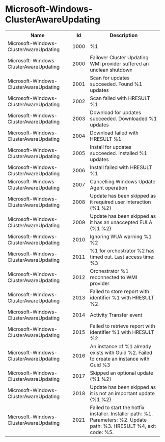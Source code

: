 # Microsoft-Windows-ClusterAwareUpdating

<table>
<colgroup><col/><col/><col/></colgroup>
<tr><th>Name</th><th>Id</th><th>Description</th></tr>
<tr><td>Microsoft-Windows-ClusterAwareUpdating</td><td>1000</td><td>%1</td></tr>
<tr><td>Microsoft-Windows-ClusterAwareUpdating</td><td>2000</td><td>Failover Cluster Updating WMI provider suffered an unclean shutdown</td></tr>
<tr><td>Microsoft-Windows-ClusterAwareUpdating</td><td>2001</td><td>Scan for updates succeeded. Found %1 updates</td></tr>
<tr><td>Microsoft-Windows-ClusterAwareUpdating</td><td>2002</td><td>Scan failed with HRESULT %1</td></tr>
<tr><td>Microsoft-Windows-ClusterAwareUpdating</td><td>2003</td><td>Download for updates succeeded. Downloaded %1 updates</td></tr>
<tr><td>Microsoft-Windows-ClusterAwareUpdating</td><td>2004</td><td>Download failed with HRESULT %1</td></tr>
<tr><td>Microsoft-Windows-ClusterAwareUpdating</td><td>2005</td><td>Install for updates succeeded. Installed %1 updates</td></tr>
<tr><td>Microsoft-Windows-ClusterAwareUpdating</td><td>2006</td><td>Install failed with HRESULT %1</td></tr>
<tr><td>Microsoft-Windows-ClusterAwareUpdating</td><td>2007</td><td>Cancelling Windows Update Agent operation</td></tr>
<tr><td>Microsoft-Windows-ClusterAwareUpdating</td><td>2008</td><td>Update has been skipped as it required user interaction {%1 %2}</td></tr>
<tr><td>Microsoft-Windows-ClusterAwareUpdating</td><td>2009</td><td>Update has been skipped as it has an unaccepted EULA {%1 %2}</td></tr>
<tr><td>Microsoft-Windows-ClusterAwareUpdating</td><td>2010</td><td>Ignoring WUA warning %1 %2</td></tr>
<tr><td>Microsoft-Windows-ClusterAwareUpdating</td><td>2011</td><td>%1 for orchestrator %2 has timed out. Last access time: %3</td></tr>
<tr><td>Microsoft-Windows-ClusterAwareUpdating</td><td>2012</td><td>Orchestrator %1 reconnected to WMI provider</td></tr>
<tr><td>Microsoft-Windows-ClusterAwareUpdating</td><td>2013</td><td>Failed to store report with identifier %1 with HRESULT %2</td></tr>
<tr><td>Microsoft-Windows-ClusterAwareUpdating</td><td>2014</td><td>Activity Transfer event</td></tr>
<tr><td>Microsoft-Windows-ClusterAwareUpdating</td><td>2015</td><td>Failed to retrieve report with identifier %1 with HRESULT %2</td></tr>
<tr><td>Microsoft-Windows-ClusterAwareUpdating</td><td>2016</td><td>An instance of %1 already exists with Guid %2. Failed to create an instance with Guid %3</td></tr>
<tr><td>Microsoft-Windows-ClusterAwareUpdating</td><td>2017</td><td>Skipped an optional update {%1 %2}</td></tr>
<tr><td>Microsoft-Windows-ClusterAwareUpdating</td><td>2018</td><td>Update has been skipped as it is not an important update {%1 %2}</td></tr>
<tr><td>Microsoft-Windows-ClusterAwareUpdating</td><td>2021</td><td>Failed to start the hotfix installer. Installer path: %1. Parameters: %2. Update path: %3. HRESULT %4, exit code: %5.</td></tr>
</table>
